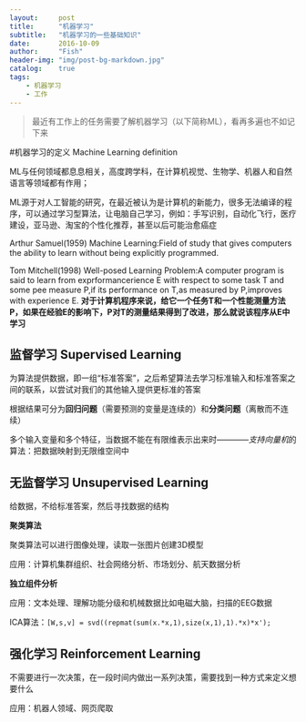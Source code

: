 ```yaml
---
layout:     post
title:      "机器学习"
subtitle:   "机器学习的一些基础知识"
date:       2016-10-09
author:     "Fish"
header-img: "img/post-bg-markdown.jpg"
catalog:    true
tags:
    - 机器学习
    - 工作
---
```


> 最近有工作上的任务需要了解机器学习（以下简称ML），看再多遍也不如记下来

#机器学习的定义 Machine Learning definition

ML与任何领域都息息相关，高度跨学科，在计算机视觉、生物学、机器人和自然语言等领域都有作用；

ML源于对人工智能的研究，在最近被认为是计算机的新能力，很多无法编译的程序，可以通过学习型算法，让电脑自己学习，例如：手写识别，自动化飞行，医疗建设，亚马逊、淘宝的个性化推荐，甚至以后可能治愈癌症

Arthur Samuel(1959) Machine Learning:Field of study that gives computers the ability to learn without being explicitly programmed.

Tom Mitchell(1998) Well-posed Learning Problem:A computer program is said to learn from exprformancerience E with respect to some task T and some pee measure P,if its performance on T,as measured by P,improves with experience E.
**对于计算机程序来说，给它一个任务T和一个性能测量方法P，如果在经验E的影响下，P对T的测量结果得到了改进，那么就说该程序从E中学习**

## 监督学习 Supervised Learning

为算法提供数据，即一组“标准答案”，之后希望算法去学习标准输入和标准答案之间的联系，以尝试对我们的其他输入提供更标准的答案

根据结果可分为**回归问题**（需要预测的变量是连续的）和**分类问题**（离散而不连续）

多个输入变量和多个特征，当数据不能在有限维表示出来时————*支持向量机*的算法：把数据映射到无限维空间中

## 无监督学习 Unsupervised Learning

给数据，不给标准答案，然后寻找数据的结构

**聚类算法**

聚类算法可以进行图像处理，读取一张图片创建3D模型

应用：计算机集群组织、社会网络分析、市场划分、航天数据分析

**独立组件分析**

应用：文本处理、理解功能分级和机械数据比如电磁大脑，扫描的EEG数据

ICA算法：`[W,s,v] = svd((repmat(sum(x.*x,1),size(x,1),1).*x)*x');`
	
## 强化学习 Reinforcement Learning

不需要进行一次决策，在一段时间内做出一系列决策，需要找到一种方式来定义想要什么

应用：机器人领域、网页爬取

